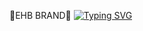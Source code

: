 🔻EHB BRAND🔻
[![Typing SVG](https://readme-typing-svg.demolab.com/?lines=First+line+of+text;Second+line+of+text)](https://git.io/typing-svg)
